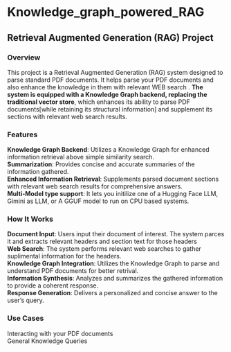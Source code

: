 # Knowledge_graph_powered_RAG
## Retrieval Augmented Generation (RAG) Project
### Overview
This project is a Retrieval Augmented Generation (RAG) system designed to parse standard PDF documents. It helps parse your PDF documents and also enhance the knowledge in them with relevant WEB search . **The system is equipped with a Knowledge Graph backend, replacing the traditional vector store**, which enhances its ability to parse PDF documents[while retaining its structural information] and supplement its sections with relevant web search results.

### Features
**Knowledge Graph Backend**: Utilizes a Knowledge Graph for enhanced information retrieval above simple similarity search.  
**Summarization**: Provides concise and accurate summaries of the information gathered.  
**Enhanced Information Retrieval**: Supplements parsed document sections with relevant web search results for comprehensive answers.  
**Multi-Model type support**: It lets you initilize one of a Hugging Face LLM, Gimini as LLM, or A GGUF model to run on CPU based systems.  
### How It Works
**Document Input**: Users input their document of interest. The system parces it and extracts relevant headers and section text for those headers  
**Web Search**: The system performs relevant web searches to gather suplimental information for the headers.  
**Knowledge Graph Integration**: Utilizes the Knowledge Graph to parse and understand PDF documents for better retrival.  
**Information Synthesis**: Analyzes and summarizes the gathered information to provide a coherent response.  
**Response Generation**: Delivers a personalized and concise answer to the user’s query.  
### Use Cases
Interacting with your PDF documents   
General Knowledge Queries
